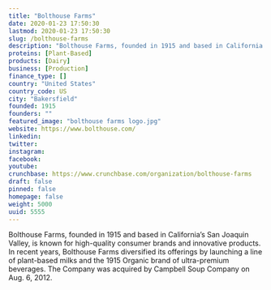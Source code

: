 ```yaml
---
title: "Bolthouse Farms"
date: 2020-01-23 17:50:30
lastmod: 2020-01-23 17:50:30
slug: /bolthouse-farms
description: "Bolthouse Farms, founded in 1915 and based in California’s San Joaquin Valley, is known for high-quality consumer brands and innovative products. In recent years, Bolthouse Farms diversified its offerings by launching a line of plant-based milks and the 1915 Organic brand of ultra-premium beverages. The Company was acquired by Campbell Soup Company on Aug. 6, 2012. "
proteins: [Plant-Based]
products: [Dairy]
business: [Production]
finance_type: []
country: "United States"
country_code: US
city: "Bakersfield"
founded: 1915
founders: ""
featured_image: "bolthouse farms logo.jpg"
website: https://www.bolthouse.com/
linkedin: 
twitter: 
instagram: 
facebook: 
youtube: 
crunchbase: https://www.crunchbase.com/organization/bolthouse-farms
draft: false
pinned: false
homepage: false
weight: 5000
uuid: 5555
---
```

Bolthouse Farms, founded in 1915 and based in California’s San Joaquin Valley, is known for high-quality consumer brands and innovative products. In recent years, Bolthouse Farms diversified its offerings by launching a line of plant-based milks and the 1915 Organic brand of ultra-premium beverages. The Company was acquired by Campbell Soup Company on Aug. 6, 2012. 
